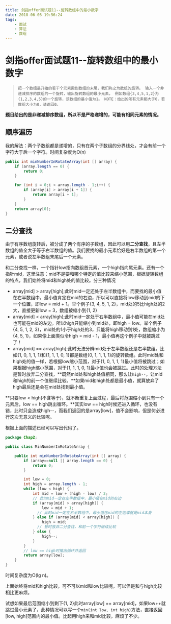 ```yaml
---
title: 剑指offer面试题11--旋转数组中的最小数字
date: 2018-06-05 19:56:24
tags: 
    - 面试
    - 算法
    - 数组
---
```

# 剑指offer面试题11--旋转数组中的最小数字

> ```
> 把一个数组最开始的若干个元素搬到数组的末尾，我们称之为数组的旋转。 输入一个非递减排序的数组的一个旋转，输出旋转数组的最小元素。 例如数组{3,4,5,1,2}为{1,2,3,4,5}的一个旋转，该数组的最小值为1。 NOTE：给出的所有元素都大于0，若数组大小为0，请返回0。
> ```

**题目给出的是非递减排序数组，所以不是严格递增的，可能有相同元素的情况。**

## 顺序遍历

我的解法：两个子数组都是递增的，只有在两个子数组的分界线处，才会有前一个字符大于后一个字符。时间复杂度为O(n)

```java
public int minNumberInRotateArray(int [] array) {
  	if (array.length == 0) {
    	return 0;
  	}

  	for (int i = 0;i < array.length - 1;i++) {
    	if (array[i] > array[i + 1]) {
      		return array[i + 1];
    	}
  	}
  	return array[0];
}
```

## 二分查找

由于有序数组旋转后，被分成了两个有序的子数组，因此可以用**二分查找**，且左半数组的值全大于等于右半数组的值。我们要找的最小元素恰好是右半数组的第一个元素，或者说左半数组末尾后一个元素。

和二分查找一样，一个指针low指向数组首元素，一个high指向尾元素。还有一个指针mid，这里注意：mid不是要和哪个特定的值比较来缩小范围，根据旋转数组的特点，我们始终将mid和high处的值比较。分三种情况

- array[mid] > array[high];此时mid一定还处于左半数组中，而要找的最小值在右半数组中，最小值肯定在mid的右边，所以可以直接将low移动到mid的下一个位置，即low = mid + 1。举个例子{3, 4, 5, 1, 2}，mid处的5比high处的2大，直接更新low = 3，数组被缩小到{1, 2}
- array[mid] < array[high];此时mid一定处于右半数组中，最小值可能在mid处也可能在mid的左边。所以high只能缩小到mid处，即high = low。举个例子{4, 5, 1, 2, 3}，mid处的1小于high处的3，只能将high移动到1处，数组缩小为{4, 5, 1}，如果像上面类似令high = mid - 1，最小值再这个例子中就被跳过了！
- array[mid] == array[high];此时无法分辨mid处于左半数组还是右半数组。比如{1, 0, 1, 1, 1}和{1, 1, 1, 0, 1}都是数组{0, 1, 1, 1, 1}的旋转数组。此时mid处和high处的值一样，若根据low缩小范围，对于{1, 0, 1, 1, 1}最小值将被跳过；如果根据high缩小范围，对于{1, 1, 1, 0, 1}最小值也会被跳过。此时的处理方法是暂时放弃二分查找，**既然mid处和high处值相同，那么让`high--`，让mid和high的前一个值继续比较。**如果mid和high处都是最小值，就算放弃了high最后还是会在mid处找到最小值。

**只要low < high(不含等于)，就不断重复上面过程，最后将范围缩小到只有一个元素后，low == high跳出循环。**其实low == high时候还进入循环，也没有错，此时只会造成high--，而我们返回的是array[low]，值不会影响，但是何必进行这次无意义的比较呢。

根据上面的描述已经可以写出代码了。

```java
package Chap2;

public class MinNumberInRotateArray {

    public int minNumberInRotateArray(int [] array) {
        if (array==null || array.length == 0) {
            return 0;
        }

        int low = 0;
        int high = array.length - 1;
        while (low < high) {
            int mid = low + (high - low) / 2;
          	// 此时mid一定在左半数组中，最小值在mid的右边
            if (array[mid] > array[high]) {
                low = mid + 1;
              // 此时mid一定在右半数组中，最小值在mid的左边或就是mid本身
            } else if (array[mid] < array[high]) {
                high = mid;
              // 暂时放弃二分查找，和前一个字符继续比较
            } else {
                high--;
            }
        }
      	// low == high时推出循环并返回
        return array[low];
    }
}

```

时间复杂度为O(lg n)。

上面始终将mid和high比较，可不可以mid和low比较呢，可以但是和与high比较相比更麻烦。

试想如果最后范围缩小到剩下{1, 2}此时array[low] == array[mid]，如果low++就跳过最小元素了，此种情况可以写一个`min(int low, int high)`方法，直接返回[low, high]范围内的最小值。比起用high来和mid比较，麻烦了不少。

